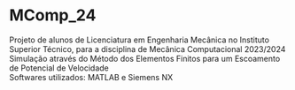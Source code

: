 # MComp_24
Projeto de alunos de Licenciatura em Engenharia Mecânica no Instituto Superior Técnico, para a disciplina de Mecânica Computacional 2023/2024  
Simulação através do Método dos Elementos Finitos para um Escoamento de Potencial de Velocidade  
Softwares utilizados: MATLAB e Siemens NX